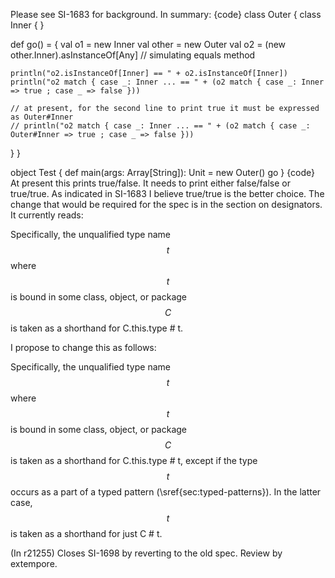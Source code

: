 Please see SI-1683 for background.  In summary:
{code}
class Outer {
  class Inner { }
  
  def go() = {
    val o1 = new Inner
    val other = new Outer
    val o2 = (new other.Inner).asInstanceOf[Any]  // simulating equals method
    
    println("o2.isInstanceOf[Inner] == " + o2.isInstanceOf[Inner])
    println("o2 match { case _: Inner ... == " + (o2 match { case _: Inner => true ; case _ => false }))

    // at present, for the second line to print true it must be expressed as Outer#Inner
    // println("o2 match { case _: Inner ... == " + (o2 match { case _: Outer#Inner => true ; case _ => false }))
  }
}

object Test 
{
  def main(args: Array[String]): Unit = new Outer() go
}
{code}
At present this prints true/false.  It needs to print either false/false or true/true.  As indicated in SI-1683 I believe true/true is the better choice.
The change that would be required for the spec is in the section on designators. It currently reads:

Specifically, the unqualified type name $$t$$ where $$t$$ is bound in some class, object, or package $$C$$ is taken as a shorthand for C.this.type # t. 

I propose to change this as follows:

Specifically, the unqualified type name $$t$$ where $$t$$ is bound in some class, object, or package $$C$$ is taken as a shorthand for C.this.type # t, except if the type $$t$$ occurs as a part
of a typed pattern (\sref{sec:typed-patterns}). In the latter case,
$$t$$ is taken as a shorthand for just C # t. 


(In r21255) Closes SI-1698 by reverting to the old spec. Review by extempore.
